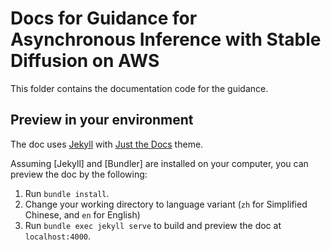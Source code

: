 # Docs for Guidance for Asynchronous Inference with Stable Diffusion on AWS

This folder contains the documentation code for the guidance.

## Preview in your environment

The doc uses [Jekyll](https://jekyllrb.com/) with [Just the Docs](https://just-the-docs.com/) theme.

Assuming [Jekyll] and [Bundler] are installed on your computer, you can preview the doc by the following:

1. Run `bundle install`.
2. Change your working directory to language variant (`zh` for Simplified Chinese, and `en` for English)
3. Run `bundle exec jekyll serve` to build and preview the doc at `localhost:4000`.